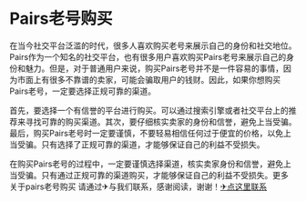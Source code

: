 # Pairs老号购买

在当今社交平台泛滥的时代，很多人喜欢购买老号来展示自己的身份和社交地位。Pairs作为一个知名的社交平台，也有很多用户喜欢购买Pairs老号来展示自己的身份和魅力。但是，对于普通用户来说，购买Pairs老号并不是一件容易的事情，因为市面上有很多不靠谱的卖家，可能会骗取用户的钱财。因此，如果你想购买Pairs老号，一定要选择正规可靠的渠道。

首先，要选择一个有信誉的平台进行购买。可以通过搜索引擎或者社交平台上的推荐来寻找可靠的购买渠道。其次，要仔细核实卖家的身份和信誉，避免上当受骗。最后，购买Pairs老号时一定要谨慎，不要轻易相信任何过于便宜的价格，以免上当受骗。只有选择了正规可靠的渠道，才能够保证自己的利益不受损失。

在购买Pairs老号的过程中，一定要谨慎选择渠道，核实卖家身份和信誉，避免上当受骗。只有通过正规可靠的渠道购买，才能够保证自己的利益不受损失。更多 关于pairs老号购买 请通过✈与我们联系，感谢阅读，谢谢！[✈点这里联系](https://b.k02.cc)